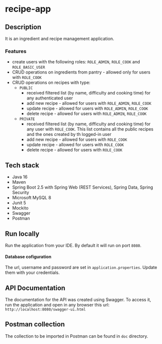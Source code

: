 # recipe-app

## Description
It is an ingredient and recipe management application.

### Features
 - create users with the following roles: `ROLE_ADMIN`, `ROLE_COOK` and `ROLE_BASIC_USER`
 - CRUD operations on ingredients from pantry - allowed only for users with `ROLE_COOK`
 - CRUD operations on recipes with type:
    - `PUBLIC` 
        - received filtered list (by name, difficulty and cooking time) for any authenticated user
        - add new recipe - allowed for users with `ROLE_ADMIN`, `ROLE_COOK`
        - update recipe - allowed for users with `ROLE_ADMIN`, `ROLE_COOK`
        - delete recipe  - allowed for users with `ROLE_ADMIN`, `ROLE_COOK`
    - `PRIVATE`
        - received filtered list (by name, difficulty and cooking time) for any user with `ROLE_COOK`. This list contains all the public recipes and the ones created by th logged-in user
        - add new recipe - allowed for users with `ROLE_COOK`
        - update recipe - allowed for users with `ROLE_COOK`
        - delete recipe  - allowed for users with `ROLE_COOK`

## Tech stack
 - Java 16
 - Maven
 - Spring Boot 2.5 with Spring Web (REST Services), Spring Data, Spring Security
 - Microsoft MySQL 8
 - Junit 5
 - Mockito
 - Swagger
 - Postman

## Run locally
Run the application from your IDE. By default it will run on port `8080`.

#### Database cofiguration
The url, username and password are set in `application.properties`. Update them with your credentials.

## API Documentation
The documentation for the API was created using Swagger. To access it, run the application and open in any browser this url: `http://localhost:8080/swagger-ui.html`

## Postman collection
The collection to be imported in Postman can be found in `doc` directory.
